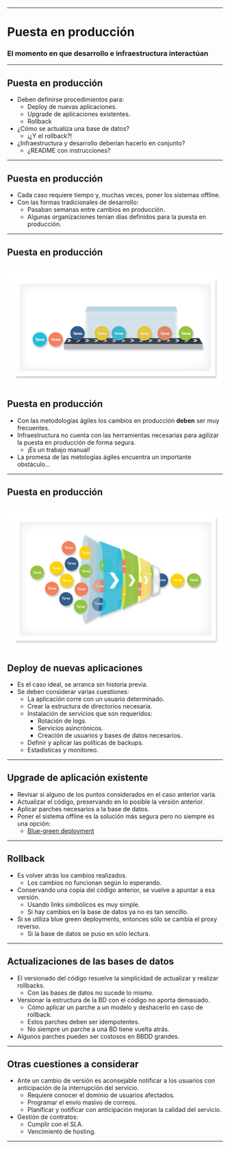 ***
# Puesta en producción

### El momento en que desarrollo e infraestructura interactúan
---

## Puesta en producción

* Deben definirse procedimientos para:
  * Deploy de nuevas aplicaciones.
  * Upgrade de aplicaciones existentes.
  * Rollback
* ¿Cómo se actualiza una base de datos?
  * ¡¿Y el rollback?!
* ¿Infraestructura y desarrollo deberían hacerlo en conjunto?
  * ¿README con instrucciones?
---

## Puesta en producción

* Cada caso requiere tiempo y, muchas veces, poner los sistemas offline.
* Con las formas tradicionales de desarrollo:
  * Pasaban semanas entre cambios en producción.
  * Algunas organizaciones tenían días definidos para la puesta en producción.
---

## Puesta en producción

![Desarrollos tradicionales](images/desarrollos-tradicionales.png)
---

## Puesta en producción

* Con las metodologías ágiles los cambios en producción **deben** ser muy
  frecuentes.
* Infraestructura no cuenta con las herramientas necesarias para agilizar la
  puesta en producción de forma segura.
  * ¡Es un trabajo manual!
* La promesa de las metologías ágiles encuentra un importante obstáculo...
---

## Puesta en producción

![Desarrollos ágiles](images/desarrollos-agiles.png)
---

## Deploy de nuevas aplicaciones

* Es el caso ideal, se arranca sin historia previa.
* Se deben considerar varias cuestiones:
  * La aplicación corre con un usuario determinado.
  * Crear la estructura de directorios necesaria.
  * Instalación de servicios que son requeridos:
      * Rotación de logs.
      * Servicios asincrónicos.
      * Creación de usuarios y bases de datos necesarios.
  * Definir y aplicar las políticas de backups.
  * Estadísticas y monitoreo.
---

## Upgrade de aplicación existente

* Revisar si alguno de los puntos considerados en el caso anterior varía.
* Actualizar el código, preservando en lo posible la versión anterior.
* Aplicar parches necesarios a la base de datos.
* Poner el sistema offline es la solución más segura pero no siempre es una
  opción:
  * [Blue-green deployment](http://martinfowler.com/bliki/BlueGreenDeployment.html)
---

## Rollback

* Es volver atrás los cambios realizados.
  * Los cambios no funcionan según lo esperando.
* Conservando una copia del código anterior, se vuelve a apuntar a esa versión.
  * Usando links simbólicos es muy simple.
  * Si hay cambios en la base de datos ya no es tan sencillo.
* Si se utiliza blue green deployments, entonces sólo se cambia el proxy
  reverso.
  * Si la base de datos se puso en sólo lectura.
---

## Actualizaciones de las bases de datos

* El versionado del código resuelve la simplicidad de actualizar y realizar
  rollbacks.
  * Con las bases de datos no sucede lo mismo.
* Versionar la estructura de la BD con el código no aporta demasiado.
  * Cómo aplicar un parche a un modelo y deshacerlo en caso de rollback.
  * Estos parches deben ser idempotentes.
  * No siempre un parche a una BD tiene vuelta atrás.
* Algunos parches pueden ser costosos en BBDD grandes.
---

## Otras cuestiones a considerar

* Ante un cambio de versión es aconsejable notificar a los usuarios con
  anticipación de la interrupción del servicio.
  * Requiere conocer el dominio de usuarios afectados.
  * Programar el envío masivo de correos.
  * Planificar y notificar con anticipación mejoran la calidad del servicio.
* Gestión de contratos:
  * Cumplir con el SLA.
  * Vencimiento de hosting.
***
